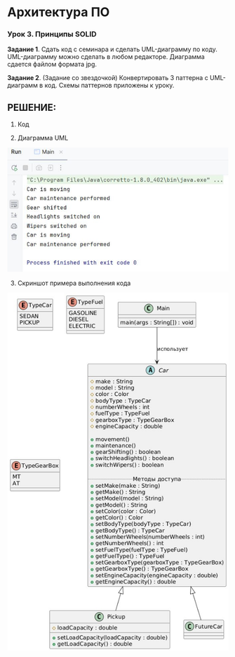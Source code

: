 # Архитектура ПО
### Урок 3. Принципы SOLID

**Задание 1**. Сдать код с семинара и сделать UML-диаграмму по коду. 
UML-диаграмму можно сделать в любом редакторе. 
Диаграмма сдается файлом формата jpg.

**Задание 2**. (Задание со звездочкой) 
Конвертировать 3 паттерна с UML-диаграмм в код. 
Схемы паттернов приложены к уроку.

## РЕШЕНИЕ:

1. Код



2. Диаграмма UML

 ![](01.JPG)

3. Скриншот примера выполнения кода

  ![](02.JPG)  
   

   

